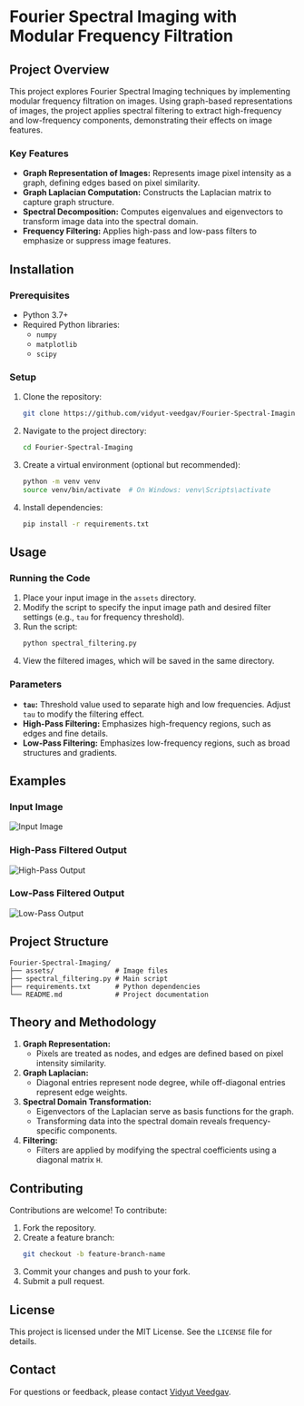 # Fourier Spectral Imaging with Modular Frequency Filtration

## Project Overview
This project explores Fourier Spectral Imaging techniques by implementing modular frequency filtration on images. Using graph-based representations of images, the project applies spectral filtering to extract high-frequency and low-frequency components, demonstrating their effects on image features.

### Key Features
- **Graph Representation of Images:** Represents image pixel intensity as a graph, defining edges based on pixel similarity.
- **Graph Laplacian Computation:** Constructs the Laplacian matrix to capture graph structure.
- **Spectral Decomposition:** Computes eigenvalues and eigenvectors to transform image data into the spectral domain.
- **Frequency Filtering:** Applies high-pass and low-pass filters to emphasize or suppress image features.

## Installation
### Prerequisites
- Python 3.7+
- Required Python libraries:
  - `numpy`
  - `matplotlib`
  - `scipy`

### Setup
1. Clone the repository:
   ```bash
   git clone https://github.com/vidyut-veedgav/Fourier-Spectral-Imaging.git
   ```
2. Navigate to the project directory:
   ```bash
   cd Fourier-Spectral-Imaging
   ```
3. Create a virtual environment (optional but recommended):
   ```bash
   python -m venv venv
   source venv/bin/activate  # On Windows: venv\Scripts\activate
   ```
4. Install dependencies:
   ```bash
   pip install -r requirements.txt
   ```

## Usage
### Running the Code
1. Place your input image in the `assets` directory.
2. Modify the script to specify the input image path and desired filter settings (e.g., `tau` for frequency threshold).
3. Run the script:
   ```bash
   python spectral_filtering.py
   ```
4. View the filtered images, which will be saved in the same directory.

### Parameters
- **`tau`:** Threshold value used to separate high and low frequencies. Adjust `tau` to modify the filtering effect.
- **High-Pass Filtering:** Emphasizes high-frequency regions, such as edges and fine details.
- **Low-Pass Filtering:** Emphasizes low-frequency regions, such as broad structures and gradients.

## Examples
### Input Image
![Input Image](images/sample_input.png)

### High-Pass Filtered Output
![High-Pass Output](outputs/high_pass_sample.png)

### Low-Pass Filtered Output
![Low-Pass Output](outputs/low_pass_sample.png)

## Project Structure
```
Fourier-Spectral-Imaging/
├── assets/               # Image files
├── spectral_filtering.py # Main script
├── requirements.txt      # Python dependencies
└── README.md             # Project documentation
```

## Theory and Methodology
1. **Graph Representation:**
   - Pixels are treated as nodes, and edges are defined based on pixel intensity similarity.
2. **Graph Laplacian:**
   - Diagonal entries represent node degree, while off-diagonal entries represent edge weights.
3. **Spectral Domain Transformation:**
   - Eigenvectors of the Laplacian serve as basis functions for the graph.
   - Transforming data into the spectral domain reveals frequency-specific components.
4. **Filtering:**
   - Filters are applied by modifying the spectral coefficients using a diagonal matrix `H`.

## Contributing
Contributions are welcome! To contribute:
1. Fork the repository.
2. Create a feature branch:
   ```bash
   git checkout -b feature-branch-name
   ```
3. Commit your changes and push to your fork.
4. Submit a pull request.

## License
This project is licensed under the MIT License. See the `LICENSE` file for details.

## Contact
For questions or feedback, please contact [Vidyut Veedgav](https://github.com/vidyut-veedgav).


